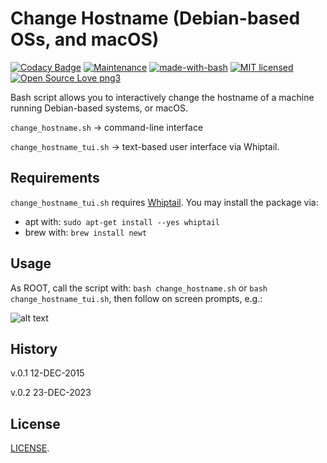 # Change Hostname (Debian-based OSs, and macOS)
[![Codacy Badge](https://api.codacy.com/project/badge/Grade/606d03a4dcaf493ebf21a30245c87d83)](https://www.codacy.com/app/marshki/change_hostname_ubuntu?utm_source=github.com&amp;utm_medium=referral&amp;utm_content=marshki/change_hostname_ubuntu&amp;utm_campaign=Badge_Grade)
[![Maintenance](https://img.shields.io/badge/Maintained%3F-yes-green.svg)](https://GitHub.com/Naereen/StrapDown.js/graphs/commit-activity)
[![made-with-bash](https://img.shields.io/badge/Made%20with-Bash-1f425f.svg)](https://www.gnu.org/software/bash/)
[![MIT licensed](https://img.shields.io/badge/license-MIT-blue.svg)](https://raw.githubusercontent.com/hyperium/hyper/master/LICENSE)
[![Open Source Love png3](https://badges.frapsoft.com/os/v3/open-source.png?v=103)](https://github.com/ellerbrock/open-source-badges/)

Bash script allows you to interactively change the hostname of a machine running Debian-based systems, or macOS.

`change_hostname.sh` &rarr; command-line interface

`change_hostname_tui.sh` &rarr; text-based user interface via Whiptail.

## Requirements

`change_hostname_tui.sh` requires [Whiptail](https://en.wikibooks.org/wiki/Bash_Shell_Scripting/Whiptail).
You may install the package via:

- apt with: `sudo apt-get install --yes whiptail`
- brew with: `brew install newt`

## Usage

As ROOT, call the script with: `bash change_hostname.sh` or `bash change_hostname_tui.sh`, then follow on screen prompts, e.g.:

![alt text](https://github.com/marshki/change_hostname_ubuntu/blob/master/docs/change_hostname_tui.png)

## History

v.0.1 12-DEC-2015

v.0.2 23-DEC-2023

## License
[LICENSE](https://github.com/marshki/change_hostname_ubuntu/blob/master/LICENSE).
